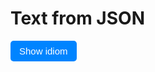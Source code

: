 <h1>Text from JSON</h1>

<style>
  button {
  background: #0084ff;
  border: none;
  border-radius: 5px;
  padding: 8px 14px;
  font-size: 15px;
  color: #fff;
}

</style>

<div>
  <button id="btn1">Show idiom</button>
 
</div>

<dl id="quote"></dl>

<script src="http://ajax.googleapis.com/ajax/libs/jquery/3.3.1/jquery.min.js"></script>
<script>
var btn = $("#btn1");

// handle click and add class
btn.on("click", function(e) {

  $.ajax({
    url: "https://martinbarge.github.io/sml5202-19-sts/datasets/idioms.json",
    dataType: "json"
  }).done(function(result) {
    let id = Math.floor(Math.random() * 5);
    let idiom = result['idioms'][id]['idiom'];
    let meaning = result['idioms'][id]['meaning'];
    let example = result['idioms'][id]['example'];

    let dstring = "Idiom: " + idiom + " Meaning: " + meaning + " Example: " + example;
    //dataContainer.text(dstring);
    
    document.querySelector("#quote").innerHTML = "<dt>" + idiom + "</dt>" + "<dd><strong>Example:</strong> " + example + "</dd><dd><strong>Meaning:</strong> " + meaning + "</dd></dt>" ;
  });
});
</script>
